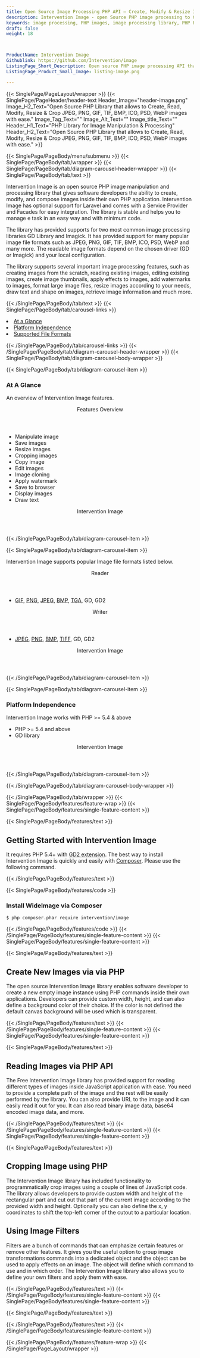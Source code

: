 ```yaml
---
title: Open Source Image Processing PHP API – Create, Modify & Resize Images
description: Intervention Image - open Source PHP image processing to Create, Read, Modify, Resize & Crop JPEG, PNG, GIF, TIF, BMP, ICO, PSD, WebP images with ease.
keywords: image processing, PHP images, image processing library, PHP PNG API, PHP JPG, PHP image API, PHP Image creation, Modify images, Image filtering API, PHP fade image , image filtering API, image animation, 3d image rendering, plasma effect, PHP Image Binarization, Display images, Transform images in PHP
draft: false
weight: 18



ProductName: Intervention Image
Githublink: https://github.com/Intervention/image
ListingPage_Short_Description: Open source PHP image processing API that enables software developers to create, edit & manipulate popular image formats like JPEG, PNG, GIF, TIF, BMP, ICO, PSD and WebP.
ListingPage_Product_Small_Image: listing-image.png 

---
```


{{< SinglePage/PageLayout/wrapper >}}
{{< SinglePage/PageHeader/header-text
Header_Image="header-image.png"
Image_H2_Text="Open Source PHP Library that allows to Create, Read, Modify, Resize & Crop JPEG, PNG, GIF, TIF, BMP, ICO, PSD, WebP images with ease."
Image_Tag_Text=""
Image_Alt_Text=""
Image_title_Text=""
Header_H1_Text="PHP Library for Image Manipulation & Processing"
Header_H2_Text="Open Source PHP Library that allows to Create, Read, Modify, Resize & Crop JPEG, PNG, GIF, TIF, BMP, ICO, PSD, WebP images with ease." >}}

{{< SinglePage/PageBody/menu/submenu >}}
{{< SinglePage/PageBody/tab/wrapper >}}
{{< SinglePage/PageBody/tab/diagram-carousel-header-wrapper >}}
{{< SinglePage/PageBody/tab/text >}}



<p>Intervention Image is an open source PHP image manipulation and processing library that gives software developers the ability to create, modify, and compose images inside their own PHP application. Intervention Image has optional support for Laravel and comes with a Service Provider and Facades for easy integration. The library is stable and helps you to manage e task in an easy way and with minimum code.</p>
<p>The library has provided supports for two most common image processing libraries GD Library and Imagick. It has provided support for many popular image file formats such as JPEG, PNG, GIF, TIF, BMP, ICO, PSD, WebP and many more. The readable image formats depend on the chosen driver (GD or Imagick) and your local configuration.</p>
<p>The library supports several important image processing features, such as creating images from the scratch, reading existing images, editing existing images, create image thumbnails, apply effects to images, add watermarks to images, format large image files, resize images according to your needs, draw text and shape on images, retrieve image information and much more.</p>

{{< /SinglePage/PageBody/tab/text >}}
{{< SinglePage/PageBody/tab/carousel-links >}}

<li data-target="#diagramcarousel" data-slide-to="0"><a href="#">At a Glance</a></li>
<li data-target="#diagramcarousel" data-slide-to="2"><a href="#">Platform Independence</a></li>
<li data-target="#diagramcarousel" data-slide-to="1"><a class="activetab" href="#">Supported File Formats</a></li>


{{< /SinglePage/PageBody/tab/carousel-links >}}
{{< /SinglePage/PageBody/tab/diagram-carousel-header-wrapper >}}
{{< SinglePage/PageBody/tab/diagram-carousel-body-wrapper >}}

{{< SinglePage/PageBody/tab/diagram-carousel-item >}}
<h3>At A Glance</h3>
<p>An overview of Intervention Image features.</p>
<div class="diagram1 d1-poi">
<div class="d1-row">
<div class="d1-col d1-right"><header>Features Overview</header>
<ul>
<li>Manipulate image</li>
<li>Save images</li>
<li>Resize images</li>
<li>Cropping images</li>
<li>Copy image</li>
<li>Edit images</li>
<li>Image cloning</li>
<li>Apply watermark</li>
<li>Save to browser</li>
<li>Display images</li>
<li>Draw text </li>
</ul>
</div>
</div>
<div class="d1-logo" style="border: none;"><header>Intervention Image</header><footer><small></small></footer></div>
<!--/logo--></div>
<!--/diagram1-->
{{< /SinglePage/PageBody/tab/diagram-carousel-item >}}

{{< SinglePage/PageBody/tab/diagram-carousel-item >}}
<p>Intervention Image supports popular Image file formats listed below.</p>
<div class="diagram1 d2 d1-poi">
<div class="d1-row">
<div class="d1-col d1-left"><header><i class="fa fa-arrows-v"> </i> Reader</header>
<ul>
<li>
<a href="https://docs.fileformat.com/image/gif/">GIF</a>,
<a href="https://docs.fileformat.com/image/png/">PNG</a>,
<a href="https://docs.fileformat.com/image/jpeg/">JPEG</a>,
<a href="https://docs.fileformat.com/image/bmp/">BMP</a>,
<a href="https://docs.fileformat.com/image/tga/">TGA</a>, 
GD, GD2 </li>
</ul>
</div>
<!--/left-->
<div class="d1-col d1-right"><header><i class="fa fa-long-arrow-down"> </i> Writer</header>
<ul>
<li> <a href="https://docs.fileformat.com/image/jpeg/">JPEG</a>, <a href="https://docs.fileformat.com/image/png/">PNG</a>, <a href="https://docs.fileformat.com/image/bmp/">BMP</a>, <a href="https://docs.fileformat.com/image/tiff/">TIFF</a>, GD, GD2</li>
</ul>
</div>
<!--/right--></div>
<!--/row-->
<div class="d1-logo" style="border: none;"><header>Intervention Image</header><footer><small></small></footer></div>
<!--/logo--></div>
<!--/diagram2-->
{{< /SinglePage/PageBody/tab/diagram-carousel-item >}}

{{< SinglePage/PageBody/tab/diagram-carousel-item >}}
<h3>Platform Independence</h3>
<p>Intervention Image works with PHP &gt;= 5.4 & above</p>
<div class="diagram1 d1-poi">
<div class="d1-row">
<div class="d1-col d1-right">
<ul>
<li>PHP &gt;= 5.4 and above</li>
<li>GD library</li>
</ul>
<!--/right--></div>
<!--/left-->
<div class="d1-col d1-right"> </div>
<!--/right--></div>
<!--/row-->
<div class="d1-logo" style="border: none;"><header>Intervention Image</header><footer><small></small></footer></div>
<!--/logo--></div>
<!--/diagram2 -->
{{< /SinglePage/PageBody/tab/diagram-carousel-item >}}

{{< /SinglePage/PageBody/tab/diagram-carousel-body-wrapper >}}

{{< /SinglePage/PageBody/tab/wrapper >}}
{{< SinglePage/PageBody/features/feature-wrap >}}
{{< SinglePage/PageBody/features/single-feature-content >}}

{{< SinglePage/PageBody/features/text >}}
<h2 class="h2title">Getting Started with Intervention Image</h2>
<p>It requires PHP 5.4+ with <a href="https://www.php.net/manual/en/book.image.php">GD2 extension</a>. The best way to install Intervention Image is quickly and easily with <a href="https://getcomposer.org/">Composer</a>. Please use the following command.</p>
{{< /SinglePage/PageBody/features/text >}}

{{< SinglePage/PageBody/features/code >}}
<h3><strong>Install WideImage via Composer</strong></h3>
<pre><code class="html">$ php composer.phar require intervention/image </code></pre>
{{< /SinglePage/PageBody/features/code >}}
{{< /SinglePage/PageBody/features/single-feature-content >}}
{{< SinglePage/PageBody/features/single-feature-content >}}

{{< SinglePage/PageBody/features/text >}}
<h2 class="h2title">Create New Images via via PHP</h2>
<p>The open source Intervention Image library enables software developer to create a new empty image instance using PHP commands inside their own applications. Developers can provide custom width, height, and can also define a background color of their choice. If the color is not defined the default canvas background will be used which is transparent.</p>

{{< /SinglePage/PageBody/features/text >}}
{{< /SinglePage/PageBody/features/single-feature-content >}}
{{< SinglePage/PageBody/features/single-feature-content >}}

{{< SinglePage/PageBody/features/text >}}
<h2 class="h2title">Reading Images via PHP API</h2>
<p>The Free Intervention Image library has provided support for reading different types of images inside JavaScript application with ease. You need to provide a complete path of the image and the rest will be easily performed by the library. You can also provide URL to the image and it can easily read it out for you. It can also read binary image data, base64 encoded image data, and more.</p>

{{< /SinglePage/PageBody/features/text >}}
{{< /SinglePage/PageBody/features/single-feature-content >}}
{{< SinglePage/PageBody/features/single-feature-content >}}

{{< SinglePage/PageBody/features/text >}}
<h2 class="h2title">Cropping Image using PHP</h2>
<p>The Intervention Image library has included functionality to programmatically crop images using a couple of lines of JavaScript code. The library allows developers to provide custom width and height of the rectangular part and cut out that part of the current image according to the provided width and height. Optionally you can also define the x, y coordinates to shift the top-left corner of the cutout to a particular location.</p>
<h2 class="h2title">Using Image Filters</h2>
<p>Filters are a bunch of commands that can emphasize certain features or remove other features. It gives you the useful option to group image transformations commands into a dedicated object and the object can be used to apply effects on an image. The object will define which command to use and in which order. The Intervention Image library also allows you to define your own filters and apply them with ease.</p>

{{< /SinglePage/PageBody/features/text >}}
{{< /SinglePage/PageBody/features/single-feature-content >}}
{{< SinglePage/PageBody/features/single-feature-content >}}

{{< SinglePage/PageBody/features/text >}}
 
{{< /SinglePage/PageBody/features/text >}}
{{< /SinglePage/PageBody/features/single-feature-content >}}

{{< /SinglePage/PageBody/features/feature-wrap >}}
{{< /SinglePage/PageLayout/wrapper >}}